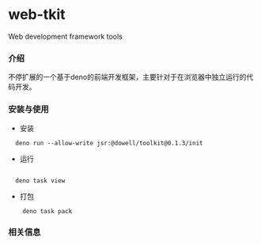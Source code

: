 # web-tkit
Web development framework tools

### 介绍
不停扩展的一个基于deno的前端开发框架，主要针对于在浏览器中独立运行的代码开发。

### 安装与使用

* 安装

```
  deno run --allow-write jsr:@dowell/toolkit@0.1.3/init
```

* 运行

```
  
  deno task view

```

* 打包

```
    deno task pack
```


### 相关信息



